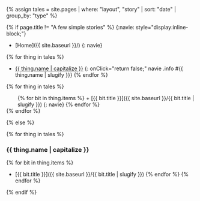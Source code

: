 {% assign tales = site.pages | where: "layout", "story" | sort: "date" | group_by: "type" %}

{% if page.title != "A few simple stories" %}
  {:navie: style="display:inline-block;"}

  + [Home]({{ site.baseurl }}/)
  {: navie}

{% for thing in tales %}
  + [{{ thing.name | capitalize }}](#)
  {: onClick="return false;" navie .info #{{ thing.name | slugify }}}
{% endfor %}

{% for thing in tales %}
<div id="{{ thing.name | slugify }}-things" class="hid" markdown="1" style="margin-left:30px;">
  {% for bit in thing.items %}
  + [{{ bit.title }}]({{ site.baseurl }}/{{ bit.title | slugify }})
  {: navie}
  {% endfor %}
</div>
{% endfor %}

{% else %}

{% for thing in tales %}
### {{ thing.name | capitalize }}
  {% for bit in thing.items %}
  + [{{ bit.title }}]({{ site.baseurl }}/{{ bit.title | slugify }})
  {% endfor %}
{% endfor %}

{% endif %}

